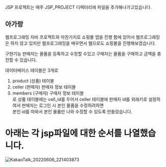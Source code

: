 JSP 프로젝트는 매주 JSP_PROJECT 디렉터리에 파일을 추가해나가고있습니다.

## 아가랑

웹프로그래밍
자바 프로젝트와 마찬가지로 쇼핑몰 앱을 진행 함에 있어서 웹프로그래밍은 하지 않고 있지만 웹프로그래밍을 배우면서
웹으로도 쇼핑몰을 진행해보겠습니다.

구현기능
판매자는 물품을 등록하고 수정할 수있고
구매자는 물품을 구매하고 금액을 충전할 수 있습니다.

데이터베이스 테이블은 3개로
1. product (상품) 테이블   
2. celler (판매자) 판매자 정보 테이블   
3. members (구매자) 구매자 정보 테이블   
로 상품 테이블에는 cell_id를 두어서 celler 테이블에 판매자 id를 외래키로 설정하여서
판매자는 로그인 시 본인 물품을 수정하려하면   
본인 id를 따와서 본인 물품만 나와 수정할 수 있도록 만들었습니다.   

# 아래는 각 jsp파일에 대한 순서를 나열했습니다.   
   

![KakaoTalk_20220606_221403873](https://user-images.githubusercontent.com/95335311/172167746-7e14f0c8-40db-4dfd-b44d-a70cd6ddce98.jpg)


   

